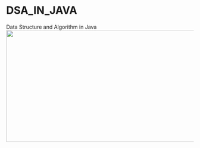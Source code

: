 # DSA_IN_JAVA
Data Structure and  Algorithm in Java
<img src="https://www.tutorialspoint.com/dsa_using_java/images/dsa-using-java-mini-logo.jpg" height="300" width="1000">
